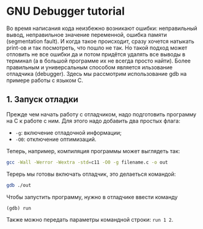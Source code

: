 # GNU Debugger tutorial
Во время написания кода неизбежно возникают ошибки: неправильный вывод, неправильное значение
переменной, ошибка памяти (segmentation fault). И когда такое происходит, сразу хочется натыкать
print-ов и так посмотреть, что пошло не так. Но такой подход может отловить не все ошибки да и потом
придётся удалять все выводы в терминал (а в большой программе их не всегда просто найти).
Более правильным и универсальным способом является ильзование отладчика (debugger). Здесь мы
рассмотрим использование gdb на примере работы с языком C.

## 1. Запуск отладки
Прежде чем начать работу с отладчиком, надо подготовить программу на C к работе с ним. Для этого
надо добавить два простых флага: 
- `-g`: включение отладочной информации;
- `-O0`: отключение оптимизаций.

Теперь, например, компиляция программы может выглядеть так:
```bash
gcc -Wall -Werror -Wextra -std=c11 -O0 -g filename.c -o out
```

Терерь мы готовы включать отладчик, это делаеться командой:
```bash
gdb ./out
```

Чтобы запустить программу, нужно в отладчике ввести команду 
```gdb
(gdb) run
```
Также можно передать параметры командной строки: `run 1 2`.

